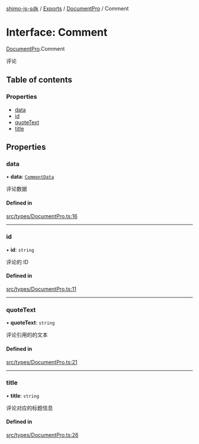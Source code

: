 [shimo-js-sdk](../README.md) / [Exports](../modules.md) / [DocumentPro](../modules/DocumentPro.md) / Comment

# Interface: Comment

[DocumentPro](../modules/DocumentPro.md).Comment

评论

## Table of contents

### Properties

- [data](DocumentPro.Comment.md#data)
- [id](DocumentPro.Comment.md#id)
- [quoteText](DocumentPro.Comment.md#quotetext)
- [title](DocumentPro.Comment.md#title)

## Properties

### data

• **data**: [`CommentData`](DocumentPro.CommentData.md)

评论数据

#### Defined in

[src/types/DocumentPro.ts:16](https://github.com/shimohq/shimo-js-sdk/blob/91b55ef/src/types/DocumentPro.ts#L16)

___

### id

• **id**: `string`

评论的 ID

#### Defined in

[src/types/DocumentPro.ts:11](https://github.com/shimohq/shimo-js-sdk/blob/91b55ef/src/types/DocumentPro.ts#L11)

___

### quoteText

• **quoteText**: `string`

评论引用的的文本

#### Defined in

[src/types/DocumentPro.ts:21](https://github.com/shimohq/shimo-js-sdk/blob/91b55ef/src/types/DocumentPro.ts#L21)

___

### title

• **title**: `string`

评论对应的标题信息

#### Defined in

[src/types/DocumentPro.ts:26](https://github.com/shimohq/shimo-js-sdk/blob/91b55ef/src/types/DocumentPro.ts#L26)
